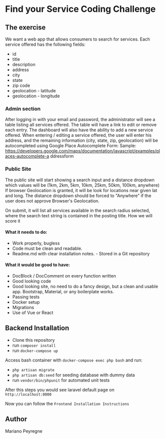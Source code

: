 # Find your Service Coding Challenge

## The exercise 
We want a web app that allows consumers to search for services. Each service offered has the following fields:
- id
- title
- description
- address
- city
- state
- zip code
- geolocation - latitude
- geolocation - longitude

### Admin section
After logging in with your email and password, the administrator will see a table listing all services offered. The table will have a link to edit or remove each entry.
The dashboard will also have the ability to add a new service offered.
When entering / editing a service offered, the user will enter his address, and the remaining information (city, state, zip, geolocation) will be autocompleted using Google Place Autocomplete Form:
Sample:
https://developers.google.com/maps/documentation/javascript/examples/places-autocomplete-a ddressform

### Public Site

The public site will start showing a search input and a distance dropdown which values will be (1km, 2km, 5km, 10km, 25km, 50km, 100km, anywhere)
If browser Geolocation is granted, it will be look for locations near given lat and long. The distance dropdown should be forced to "Anywhere" if the user does not approve Browser's Geolocation.

On submit, it will list all services available in the search radius selected, where the search text string is contained in the posting title.
How we will score it

#### What it needs to do:
- Work properly, bugless
- Code must be clean and readable.
- Readme.md with clear installation notes. - Stored in a Git repository
#### What it would be good to have:
- DocBlock / DocComment on every function written
- Good looking code
- Good looking site, no need to do a fancy design, but a clean and usable app. Bootstrap, Material, or any boilerplate works.
- Passing tests
- Docker setup
- Migrations
- Use of Vue or React

## Backend Installation
- Clone this repository
- run `composer install`
- run `docker-compose up`

Access bash container with `docker-compose exec php bash` and run:

- `php artisan migrate`
- `php artisan db:seed` for seeding database with dummy data
-  run `vendor/bin/phpunit` for automated unit tests

After this steps you would see laravel default page on `http://localhost:8000`

Now you can follow the `Frontend Installation Instructions`

## Author
Mariano Peyregne